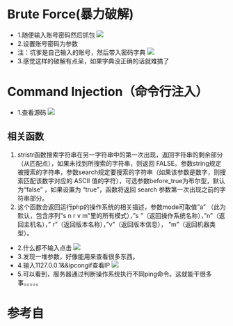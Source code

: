 # Brute Force(暴力破解)
- 1.随便输入账号密码然后抓包
![](https://github.com/clm136526/ctf_web/blob/master/src/%E5%BE%AE%E4%BF%A1%E5%9B%BE%E7%89%87_20180111192733.png?raw=true)
- 2.设置账号密码为参数
- 注：坑爹是自己输入的账号，然后带入密码字典
![](https://github.com/clm136526/ctf_web/blob/master/src/%E5%BE%AE%E4%BF%A1%E5%9B%BE%E7%89%87_20180111192743.png?raw=true)
- 3.感觉这样的破解有点呆，如果字典没正确的话就难搞了

# Command Injection（命令行注入）
- 1.查看源码
![](https://github.com/clm136526/ctf_web/blob/master/src/%E5%BE%AE%E4%BF%A1%E5%9B%BE%E7%89%87_20180111193211.png?raw=true)
## 相关函数
1. stristr函数搜索字符串在另一字符串中的第一次出现，返回字符串的剩余部分（从匹配点），如果未找到所搜索的字符串，则返回 FALSE。参数string规定被搜索的字符串，参数search规定要搜索的字符串（如果该参数是数字，则搜索匹配该数字对应的 ASCII 值的字符），可选参数before_true为布尔型，默认为“false” ，如果设置为 “true”，函数将返回 search 参数第一次出现之前的字符串部分。
2. 这个函数会返回运行php的操作系统的相关描述，参数mode可取值”a” （此为默认，包含序列”s n r v m”里的所有模式），”s ”（返回操作系统名称），”n”（返回主机名），” r”（返回版本名称），”v”（返回版本信息）， ”m”（返回机器类型）。
- 2.什么都不输入点击
![](https://github.com/clm136526/ctf_web/blob/master/src/%E5%BE%AE%E4%BF%A1%E5%9B%BE%E7%89%87_20180111193557.png?raw=true)
- 3.发现一堆参数，好像能用来查看很多东西。
- 4.输入1127.0.0.1&&ipcongif查看IP
![](https://github.com/clm136526/ctf_web/blob/master/src/%E5%BE%AE%E4%BF%A1%E5%9B%BE%E7%89%87_20180111194054.png?raw=true)
- 5.可以看到，服务器通过判断操作系统执行不同ping命令。这就能干很多事。。。。。

# 参考自
[](http://www.freebuf.com/articles/web/116714.html)
